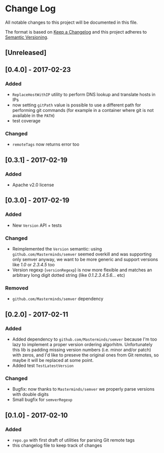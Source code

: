 # Change Log
All notable changes to this project will be documented in this file.

The format is based on [Keep a Changelog](http://keepachangelog.com/) 
and this project adheres to [Semantic Versioning](http://semver.org/).

## [Unreleased]

## [0.4.0] - 2017-02-23
### Added
- `ReplaceHostWithIP` utility to perform DNS lookup and translate hosts in IPs
- now setting `gitPath` value is possible to use a different path for performing git commands (for example in a container where git is not available in the `PATH`)
- test coverage
### Changed
- `remoteTags` now returns error too

## [0.3.1] - 2017-02-19
### Added
- Apache v2.0 license

## [0.3.0] - 2017-02-19
### Added
- New `Version` API + tests
### Changed
- Reimplemented the `Version` semantic: using `github.com/Masterminds/semver` seemed overkill and was supporting only semver anyway, we want to be more generic and support versions like _1.0_ or _2.3.4.5_ too
- Version regexp (`versionRegexp`) is now more flexible and matches an arbitrary long digit dotted string (like _0.1.2.3.4.5.6..._ etc)
### Removed
- `github.com/Masterminds/semver` dependency

## [0.2.0] - 2017-02-11
### Added
- Added dependency to `github.com/Masterminds/semver` because I'm too lazy to implement a proper version ordering algorhitm. Unfortunately this lib is padding missing version numbers (i.e. minor and/or patch) with zeros, and I'd like to preseve the original ones from Git remotes, so maybe it will be replaced at some point.
- Added test `TestLatestVersion`
### Changed
- Bugfix: now thanks to `Masterminds/semver` we properly parse versions with double digits
- Small bugfix for `semverRegexp`

## [0.1.0] - 2017-02-10
### Added
- `repo.go` with first draft of utilities for parsing Git remote tags
- this changelog file to keep track of changes
